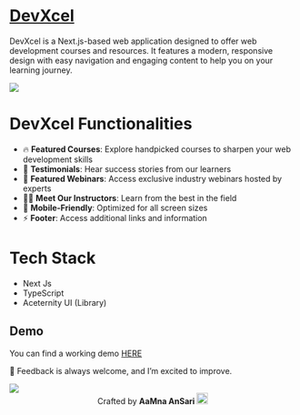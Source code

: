# [DevXcel](https://dev-xcel.vercel.app/)

DevXcel is a Next.js-based web application designed to offer web development courses and resources. It features a modern, responsive design with easy navigation and engaging content to help you on your learning journey.

![](./src/devXcelDemo.gif)

# DevXcel Functionalities

- 🔥 **Featured Courses**: Explore handpicked courses to sharpen your web development skills
- 🎤 **Testimonials**: Hear success stories from our learners
- 🎥 **Featured Webinars**: Access exclusive industry webinars hosted by experts
- 👩‍🏫 **Meet Our Instructors**: Learn from the best in the field
- 📱 **Mobile-Friendly**: Optimized for all screen sizes
- ⚡ **Footer**: Access additional links and information

# Tech Stack
- Next Js
- TypeScript
- Aceternity UI (Library)


## Demo

You can find a working demo [HERE](https://dev-xcel.vercel.app/)

📌 Feedback is always welcome, and I’m excited to improve. 

<img src="https://user-images.githubusercontent.com/73097560/115834477-dbab4500-a447-11eb-908a-139a6edaec5c.gif">

<div align="center">Crafted by <b> AaMna AnSari <img src="https://media.giphy.com/media/ObNTw8Uzwy6KQ/giphy.gif" width="20px"> </div>
